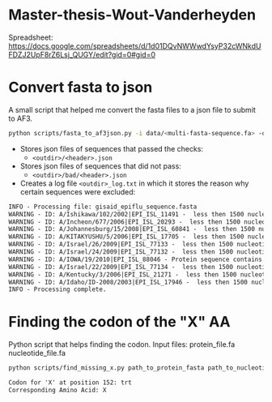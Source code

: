 # Master-thesis-Wout-Vanderheyden

Spreadsheet:
https://docs.google.com/spreadsheets/d/1d01DQvNWWwdYsyP32cWNkdUFDZJ2UpF8rZ6Lsj_QUGY/edit?gid=0#gid=0

# Convert fasta to json

A small script that helped me convert the fasta files to a json file to submit to AF3.

```bash
python scripts/fasta_to_af3json.py -i data/<multi-fasta-sequence.fa> -o <outdir>
```

-   Stores json files of sequences that passed the checks:
    -   `<outdir>/<header>.json`
-   Stores json files of sequences that did not pass:
    -   `<outdir>/bad/<header>.json`
-   Creates a log file `<outdir>_log.txt` in which it stores the reason why certain sequences were excluded:

```txt
INFO - Processing file: gisaid_epiflu_sequence.fasta
WARNING - ID: A/Ishikawa/102/2002|EPI_ISL_11491 -  less then 1500 nucleotides (or equivalent for proteins): 987
WARNING - ID: A/Incheon/677/2006|EPI_ISL_20293 -  less then 1500 nucleotides (or equivalent for proteins): 1113
WARNING - ID: A/Johannesburg/15/2008|EPI_ISL_60841 -  less then 1500 nucleotides (or equivalent for proteins): 921
WARNING - ID: A/KITAKYUSHU/5/2006|EPI_ISL_17705 -  less then 1500 nucleotides (or equivalent for proteins): 987
WARNING - ID: A/Israel/26/2009|EPI_ISL_77133 -  less then 1500 nucleotides (or equivalent for proteins): 1101
WARNING - ID: A/Israel/24/2009|EPI_ISL_77132 -  less then 1500 nucleotides (or equivalent for proteins): 1101
WARNING - ID: A/IOWA/19/2010|EPI_ISL_88046 - Protein sequence contains 'X'
WARNING - ID: A/Israel/22/2009|EPI_ISL_77134 -  less then 1500 nucleotides (or equivalent for proteins): 1101
WARNING - ID: A/Kentucky/3/2006|EPI_ISL_21271 -  less then 1500 nucleotides (or equivalent for proteins): 987
WARNING - ID: A/Idaho/ID-2008/2003|EPI_ISL_17946 -  less then 1500 nucleotides (or equivalent for proteins): 987
INFO - Processing complete.
```

# Finding the codon of the "X" AA
Python script that helps finding the codon. 
Input files: protein_file.fa  nucleotide_file.fa

```bash
python scripts/find_missing_x.py path_to_protein_fasta path_to_nucleotide_fasta
```

```txt
Codon for 'X' at position 152: trt
Corresponding Amino Acid: X
```
